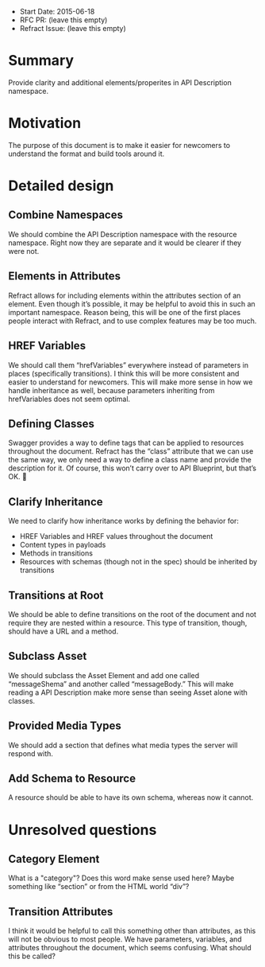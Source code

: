 - Start Date: 2015-06-18
- RFC PR: (leave this empty)
- Refract Issue: (leave this empty)

# Summary

Provide clarity and additional elements/properites in API Description namespace.

# Motivation

The purpose of this document is to make it easier for newcomers to understand the format and build tools around it.

# Detailed design

## Combine Namespaces

We should combine the API Description namespace with the resource namespace.
Right now they are separate and it would be clearer if they were not.

## Elements in Attributes

Refract allows for including elements within the attributes section of an element.
Even though it’s possible, it may be helpful to avoid this in such an important namespace.
Reason being, this will be one of the first places people interact with Refract, and to use complex features may be too much.

## HREF Variables

We should call them “hrefVariables” everywhere instead of parameters in places (specifically transitions).
I think this will be more consistent and easier to understand for newcomers.
This will make more sense in how we handle inheritance as well, because parameters inheriting from hrefVariables does not seem optimal.

## Defining Classes

Swagger provides a way to define tags that can be applied to resources throughout the document.
Refract has the “class” attribute that we can use the same way, we only need a way to define a class name and provide the description for it.
Of course, this won’t carry over to API Blueprint, but that’s OK.

## Clarify Inheritance

We need to clarify how inheritance works by defining the behavior for:

* HREF Variables and HREF values throughout the document
* Content types in payloads
* Methods in transitions
* Resources with schemas (though not in the spec) should be inherited by transitions

## Transitions at Root

We should be able to define transitions on the root of the document and not require they are nested within a resource.
This type of transition, though, should have a URL and a method.

## Subclass Asset

We should subclass the Asset Element and add one called “messageShema” and another called “messageBody.”
This will make reading a API Description make more sense than seeing Asset alone with classes.

## Provided Media Types

We should add a section that defines what media types the server will respond with.

## Add Schema to Resource

A resource should be able to have its own schema, whereas now it cannot.

# Unresolved questions

## Category Element

What is a "category"?
Does this word make sense used here?
Maybe something like “section” or from the HTML world “div”?

## Transition Attributes

I think it would be helpful to call this something other than attributes, as this will not be obvious to most people.
We have parameters, variables, and attributes throughout the document, which seems confusing.
What should this be called?
